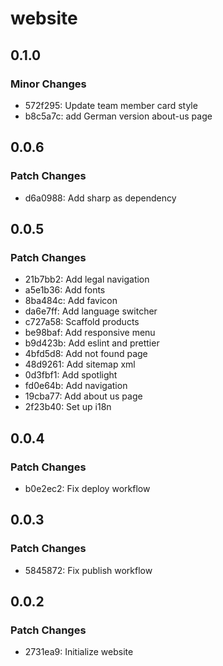 # website

## 0.1.0

### Minor Changes

- 572f295: Update team member card style
- b8c5a7c: add German version about-us page

## 0.0.6

### Patch Changes

- d6a0988: Add sharp as dependency

## 0.0.5

### Patch Changes

- 21b7bb2: Add legal navigation
- a5e1b36: Add fonts
- 8ba484c: Add favicon
- da6e7ff: Add language switcher
- c727a58: Scaffold products
- be98baf: Add responsive menu
- b9d423b: Add eslint and prettier
- 4bfd5d8: Add not found page
- 48d9261: Add sitemap xml
- 0d3fbf1: Add spotlight
- fd0e64b: Add navigation
- 19cba77: Add about us page
- 2f23b40: Set up i18n

## 0.0.4

### Patch Changes

- b0e2ec2: Fix deploy workflow

## 0.0.3

### Patch Changes

- 5845872: Fix publish workflow

## 0.0.2

### Patch Changes

- 2731ea9: Initialize website
